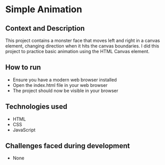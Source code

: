 # Simple Animation
## Context and Description
This project contains a monster face that moves left and right in a canvas element, changing direction when it hits the canvas boundaries. I did this project to practice basic animation using the HTML Canvas element.
## How to run
* Ensure you have a modern web browser installed
* Open the index.html file in your web browser
* The project should now be visible in your browser
## Technologies used
* HTML
* CSS
* JavaScript
## Challenges faced during development
* None

